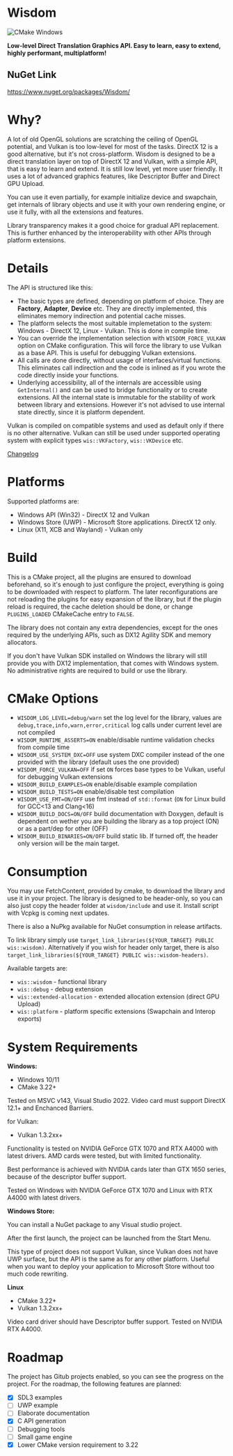 # Wisdom

![CMake Windows](https://github.com/Agrael1/Wisdom/actions/workflows/cmake.yml/badge.svg)

**Low-level Direct Translation Graphics API. Easy to learn, easy to extend, highly performant, multiplatform!**

## NuGet Link

https://www.nuget.org/packages/Wisdom/

# Why?

A lot of old OpenGL solutions are scratching the ceiling of OpenGL potential, and Vulkan is too low-level for most of the tasks. DirectX 12 is a good alternative, but it's not cross-platform.
Wisdom is designed to be a direct translation layer on top of DirectX 12 and Vulkan, with a simple API, that is easy to learn and extend.
It is still low level, yet more user friendly. It uses a lot of advanced graphics features, like Descriptor Buffer and Direct GPU Upload.

You can use it even partially, for example initialize device and swapchain, get internals of library objects and use it with your own rendering engine, or use it fully, with all the extensions and features.

Library transparency makes it a good choice for gradual API replacement. This is further enhanced by the interoperability with other APIs through platform extensions.

# Details

The API is structured like this:

- The basic types are defined, depending on platform of choice. They are **Factory**, **Adapter**, **Device** etc. They are directly implemented, this eliminates memory indirection and potential cache misses.
- The platform selects the most suitable implemetation to the system: Windows - DirectX 12, Linux - Vulkan. This is done in compile time.
- You can override the implementation selection with `WISDOM_FORCE_VULKAN` option on CMake configuration. This will force the library to use Vulkan as a base API. This is useful for debugging Vulkan extensions.
- All calls are done directly, without usage of interfaces/virtual functions. This eliminates call indirection and the code is inlined as if you wrote the code directly inside your functions.
- Underlying accessibility, all of the internals are accessible using `GetInternal()` and can be used to bridge functionality or to create extensions. All the internal state is immutable for the stability of work between library and extensions. However it's not advised to use internal state directly, since it is platform dependent.

Vulkan is compiled on compatible systems and used as default only if there is no other alternative. Vulkan can still be used under supported operating system with explicit types `wis::VKFactory`, `wis::VKDevice` etc.

[Changelog](Changelog.md)

# Platforms

Supported platforms are:

- Windows API (Win32) - DirectX 12 and Vulkan
- Windows Store (UWP) - Microsoft Store applications. DirectX 12 only.
- Linux (X11, XCB and Wayland) - Vulkan only

# Build

This is a CMake project, all the plugins are ensured to download beforehand, so it's enough to just configure the project, everything is going to be downloaded with respect to platform.
The later reconfigurations are not reloading the plugins for easy expansion of the library, but if the plugin reload is required, the cache deletion should be done, or change `PLUGINS_LOADED` CMakeCache entry to `FALSE`.

The library does not contain any extra dependencies, except for the ones required by the underlying APIs, such as DX12 Agility SDK and memory allocators.

If you don't have Vulkan SDK installed on Windows the library will still provide you with DX12 implementation, that comes with Windows system. No administrative rights are required to build or use the library.

# CMake Options

- `WISDOM_LOG_LEVEL=debug/warn` set the log level for the library, values are `debug,trace,info,warn,error,critical` log calls under current level are not compiled
- `WISDOM_RUNTIME_ASSERTS=ON` enable/disable runtime validation checks from compile time
- `WISDOM_USE_SYSTEM_DXC=OFF` use system DXC compiler instead of the one provided with the library (default uses the one provided)
- `WISDOM_FORCE_VULKAN=OFF` if set `ON` forces base types to be Vulkan, useful for debugging Vulkan extensions
- `WISDOM_BUILD_EXAMPLES=ON` enable/disable example compilation
- `WISDOM_BUILD_TESTS=ON` enable/disable test compilation
- `WISDOM_USE_FMT=ON/OFF` use fmt instead of `std::format` (`ON` for Linux build for GCC<13 and Clang<16)
- `WISDOM_BUILD_DOCS=ON/OFF` build documentation with Doxygen, default is dependent on wether you are building the library as a top project (ON) or as a part/dep for other (OFF)
- `WISDOM_BUILD_BINARIES=ON/OFF` build static lib. If turned off, the header only version will be the main target.

# Consumption

You may use FetchContent, provided by cmake, to download the library and use it in your project. The library is designed to be header-only, so you can also just copy the header folder at `wisdom/include` and use it. Install script with Vcpkg is coming next updates.

There is also a NuPkg available for NuGet consumption in release artifacts.

To link library simply use `target_link_libraries(${YOUR_TARGET} PUBLIC wis::wisdom)`. Alternatively if you wish for header only target, there is also `target_link_libraries(${YOUR_TARGET} PUBLIC wis::wisdom-headers)`.

Available targets are:

- `wis::wisdom` - functional library
- `wis::debug` - debug extension
- `wis::extended-allocation` - extended allocation extension (direct GPU Upload)
- `wis::platform` - platform specific extensions (Swapchain and Interop exports)

# System Requirements

**Windows:**

- Windows 10/11
- CMake 3.22+

Tested on MSVC v143, Visual Studio 2022.
Video card must support DirectX 12.1+ and Enchanced Barriers.

for Vulkan:

- Vulkan 1.3.2xx+

Functionality is tested on NVIDIA GeForce GTX 1070 and RTX A4000 with latest drivers. AMD cards were tested, but with limited functionality.

Best performance is achieved with NVIDIA cards later than GTX 1650 series, because of the descriptor buffer support.

Tested on Windows with NVIDIA GeForce GTX 1070 and Linux with RTX A4000 with latest drivers.

**Windows Store:**

You can install a NuGet package to any Visual studio project.

After the first launch, the project can be launched from the Start Menu.

This type of project does not support Vulkan, since Vulkan does not have UWP surface, but the API is the same as for any other platform. Useful when you want to deploy your application to Microsoft Store without too much code rewriting.

**Linux**

- CMake 3.22+
- Vulkan 1.3.2xx+

Video card driver should have Descriptor buffer support. Tested on NVIDIA RTX A4000.

# Roadmap

The project has Gitub projects enabled, so you can see the progress on the project.
For the roadmap, the following features are planned:

- [x] SDL3 examples
- [ ] UWP example
- [ ] Elaborate documentation
- [x] C API generation
- [ ] Debugging tools
- [ ] Small game engine
- [x] Lower CMake version requirement to 3.22
